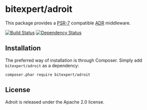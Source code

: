 # bitexpert/adroit
This package provides a [PSR-7](http://www.php-fig.org/psr/psr-7/) compatible [ADR](http://pmjones.io/adr/) middleware.

[![Build Status](https://travis-ci.org/bitExpert/adroit.svg?branch=release%2Fr0.1.0)](https://travis-ci.org/bitExpert/adroit)
[![Dependency Status](https://www.versioneye.com/user/projects/56488bfe623ccd00260007cb/badge.svg?style=flat)](https://www.versioneye.com/user/projects/56488bfe623ccd00260007cb)

Installation
------------

The preferred way of installation is through Composer. Simply add `bitexpert/adroit` as a dependency:

```
composer.phar require bitexpert/adroit
```

License
-------

Adroit is released under the Apache 2.0 license.
